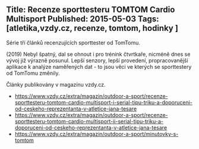 Title: Recenze sporttesteru TOMTOM Cardio Multisport
Published: 2015-05-03
Tags: [atletika,vzdy.cz, recenze, tomtom, hodinky ]
---

Série tří článků recenzujících sporttester od TomTomu.

(2019) Nebyl špatný, dal se ohnout i pro trénink čtvrtkaře, nicméně dnes se vývoj již výrazně posunul. Lepší senzory, lepší provedení, propracovanější aplikace k analýze naměřených dat - to jsou věci ve kterých se sporttestery od TomTomu změnily.

Články publikovány v magazínu vzdy.cz.
- https://www.vzdy.cz/extra/magazin/outdoor-a-sport/recenze-sporttesteru-tomtom-cardio-multisport-i-serial-tipu-triku-a-doporuceni-od-ceskeho-reprezentanta-v-atletice-jana-tesare
- https://www.vzdy.cz/extra/magazin/outdoor-a-sport/recenze-sporttesteru-tomtom-cardio-multisport-ii-serial-tipu-triku-a-doporuceni-od-ceskeho-reprezentanta-v-atletice-jana-tesare
- https://www.vzdy.cz/extra/magazin/outdoor-a-sport/minutovky-s-tomtom
